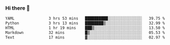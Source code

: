 ### Hi there 👋

<!--START_SECTION:waka-->

```txt
YAML               3 hrs 53 mins   ██████████░░░░░░░░░░░░░░░   39.75 %
Python             3 hrs 13 mins   ████████▒░░░░░░░░░░░░░░░░   32.99 %
HTML               1 hr 19 mins    ███▒░░░░░░░░░░░░░░░░░░░░░   13.50 %
Markdown           32 mins         █▒░░░░░░░░░░░░░░░░░░░░░░░   05.53 %
Text               17 mins         ▓░░░░░░░░░░░░░░░░░░░░░░░░   02.97 %
```

<!--END_SECTION:waka-->

<!--
**Jonas-VanHaeken/Jonas-VanHaeken** is a ✨ _special_ ✨ repository because its `README.md` (this file) appears on your GitHub profile.

Here are some ideas to get you started:

- 🔭 I’m currently working on ...
- 🌱 I’m currently learning ...
- 👯 I’m looking to collaborate on ...
- 🤔 I’m looking for help with ...
- 💬 Ask me about ...
- 📫 How to reach me: ...
- 😄 Pronouns: ...
- ⚡ Fun fact: ...
-->
